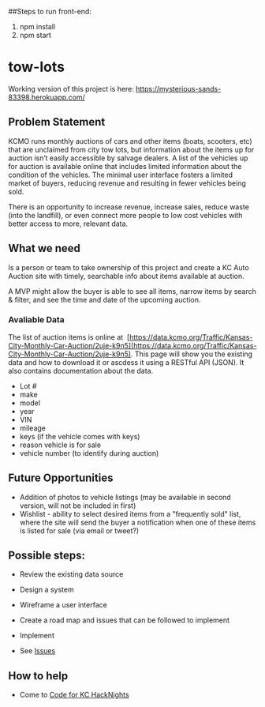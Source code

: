 ##Steps to run front-end:

1. npm install
2. npm start


# tow-lots

Working version of this project is here: https://mysterious-sands-83398.herokuapp.com/

## Problem Statement

KCMO runs monthly auctions of cars and other items (boats,
scooters, etc) that are unclaimed from city tow lots, but
information about the items up for auction isn’t easily accessible
by salvage dealers. A list of the vehicles up for auction is available online that includes limited information about the condition of the vehicles. The minimal user interface fosters a limited market of buyers, reducing revenue and resulting in fewer vehicles being sold.

There is an opportunity to increase revenue, increase sales, reduce waste (into the
landfill), or even connect more people to low cost vehicles with
better access to more, relevant data.

## What we need

Is a person or team to take ownership of this project and create a KC Auto Auction site with timely, searchable info about items
available at auction.

A MVP might allow the buyer is able to see all items, narrow items by search & filter, and see the time and date of the upcoming auction.


### Avaliable Data

The list of auction items is online at  [https://data.kcmo.org/Traffic/Kansas-City-Monthly-Car-Auction/2uje-k9n5](https://data.kcmo.org/Traffic/Kansas-City-Monthly-Car-Auction/2uje-k9n5).  This page will show you the existing data
and how to download it or ascdess it using a RESTful API (JSON).  It also contains documentation about the data.

* Lot #
* make
* model
* year
* VIN
* mileage
* keys (if the vehicle comes with keys)
* reason vehicle is for sale
* vehicle number (to identify during auction)

## Future Opportunities

* Addition of photos to vehicle listings (may be available in second version, will not be included in first)
* Wishlist - ability to select desired items from a "frequently sold" list, where the site will send the buyer a notification when one of these items is listed for sale (via email or tweet?)

## Possible steps:

* Review the existing data source
* Design a system
* Wireframe a user interface
* Create a road map and issues that can be followed to implement
* Implement


* See [Issues](https://github.com/codeforkansascity/tow-lots/issues)

## How to help

* Come to [Code for KC HackNights](http://www.meetup.com/KCBrigade/)
